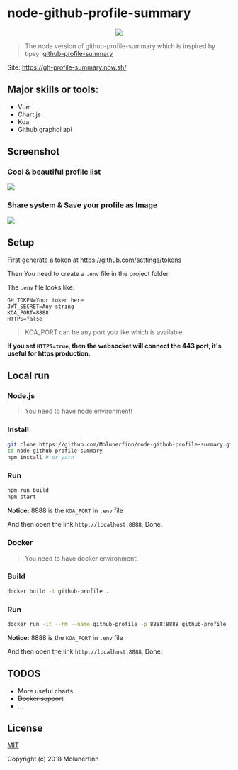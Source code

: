 # node-github-profile-summary

<p align="center">
  <img src="https://user-images.githubusercontent.com/12621342/35959365-41f352b0-0ce0-11e8-8a5b-05ad054ea378.png">
</p>

> The node version of github-profile-summary which is inspired by tipsy' [github-profile-summary](https://github.com/tipsy/github-profile-summary)

Site: https://gh-profile-summary.now.sh/

## Major skills or tools:

- Vue
- Chart.js
- Koa
- Github graphql api

## Screenshot

### Cool & beautiful profile list

![](https://user-images.githubusercontent.com/12621342/35951697-89e3338e-0cb7-11e8-9986-dc258f257b97.png)

### Share system & Save your profile as Image

![](https://user-images.githubusercontent.com/12621342/35951773-d1c9cf50-0cb7-11e8-80b2-08ae7d876533.png)

## Setup

First generate a token at https://github.com/settings/tokens

Then You need to create a `.env` file in the project folder.

The `.env` file looks like:

```env
GH_TOKEN=Your token here
JWT_SECRET=Any string
KOA_PORT=8888
HTTPS=false
```

> KOA_PORT can be any port you like which is available.

**If you set `HTTPS=true`, then the websocket will connect the 443 port, it's useful for https production.**

## Local run

### Node.js

> You need to have node environment!

### Install

``` bash
git clone https://github.com/Molunerfinn/node-github-profile-summary.git
cd node-github-profile-summary
npm install # or yarn
```

### Run

```bash
npm run build
npm start
```

**Notice:** 8888 is the `KOA_PORT` in `.env` file

And then open the link `http://localhost:8888`, Done.

### Docker 

> You need to have docker environment!

### Build

```bash
docker build -t github-profile .
```

### Run

```bash
docker run -it --rm --name github-profile -p 8888:8888 github-profile
```

**Notice:** 8888 is the `KOA_PORT` in `.env` file

And then open the link `http://localhost:8888`, Done.

## TODOS

- More useful charts
- ~~Docker support~~
- ...


## License

[MIT](http://opensource.org/licenses/MIT)

Copyright (c) 2018 Molunerfinn


